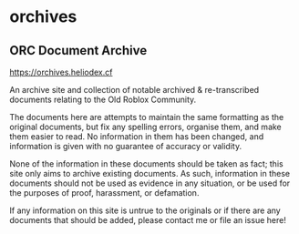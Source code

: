 # orchives

## ORC Document Archive

https://orchives.heliodex.cf

An archive site and collection of notable archived & re-transcribed documents relating to the Old Roblox Community.

The documents here are attempts to maintain the same formatting as the original documents, but fix any spelling errors, organise them, and make them easier to read. No information in them has been changed, and information is given with no guarantee of accuracy or validity.

None of the information in these documents should be taken as fact; this site only aims to archive existing documents. As such, information in these documents should not be used as evidence in any situation, or be used for the purposes of proof, harassment, or defamation.

If any information on this site is untrue to the originals or if there are any documents that should be added, please contact me or file an issue here!
